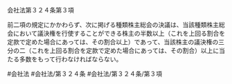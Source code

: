 会社法第３２４条第３項

前二項の規定にかかわらず、次に掲げる種類株主総会の決議は、当該種類株主総会において議決権を行使することができる株主の半数以上（これを上回る割合を定款で定めた場合にあっては、その割合以上）であって、当該株主の議決権の三分の二（これを上回る割合を定款で定めた場合にあっては、その割合）以上に当たる多数をもって行わなければならない。

#会社法
#会社法/第３２４条
#会社法/第３２４条/第３項
